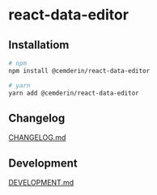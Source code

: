 # react-data-editor

## Installatiom
```bash
# npm
npm install @cemderin/react-data-editor

# yarn
yarn add @cemderin/react-data-editor
```

## Changelog
[CHANGELOG.md](./CHANGELOG.md)

## Development
[DEVELOPMENT.md](./DEVELOPMENT.md)